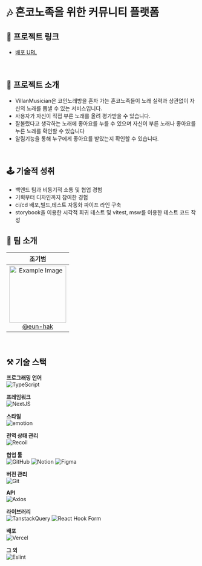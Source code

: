 # 🎶 혼코노족을 위한 커뮤니티 플랫폼

## 🔗 프로젝트 링크
- [배포 URL](https://team7-frontend-2.vercel.app)


<br/>

## 📖 프로젝트 소개

- VillanMusician은 코인노래방을 혼자 가는 혼코노족들이 노래 실력과 상관없이 자신의 노래를 
      뽐낼 수 있는 서비스입니다.
- 사용자가 자신이 직접 부른 노래를 올려 평가받을 수 있습니다.
- 잘불렀다고 생각하는 노래에 좋아요를 누를 수 있으며 자신이 부른 노래나 좋아요를 누른 노래를 확인할 수 있습니다
- 알림기능을 통해 누구에게 좋아요를 받았는지 확인할 수 있습니다.

<br />

## 🕹️ 기술적 성취

- 백엔드 팀과 비동기적 소통 및 협업 경험
- 기획부터 디자인까지 참여한 경험
- ci/cd 배포,빌드,테스트 자동화 파이프 라인 구축
- storybook을 이용한 시각적 회귀 테스트 및 vitest, msw를 이용한 테스트 코드 작성


## 🎯 팀 소개
<div align="center">

| **조기범** |
 |  :------: |
 | [<img src="https://github.com/eun-hak/F1-WashFit-FE/assets/95483959/949a48fa-6d14-4794-9b47-006cc51fda71" alt="Example Image" width="150" height="150"> <br/> @eun-hak](https://github.com/eun-hak) 




</div>

<br />

## ⚒️ 기술 스택

**프로그래밍 언어**<br />
![TypeScript](https://img.shields.io/badge/typescript-007ACC?style=for-the-badge&logo=typescript&logoColor=white)

**프레임워크**<br />
![NextJS](https://img.shields.io/badge/next.js-000000?style=for-the-badge&logo=nextdotjs&logoColor=white)

**스타일**<br />
![emotion](https://img.shields.io/badge/emotion-DB7093?style=for-the-badge&logo=emotion&logoColor=white)

**전역 상태 관리**<br />
![Recoil](https://img.shields.io/badge/recoil-3578E5?style=for-the-badge&logo=Recoil&logoColor=white)



**협업 툴**<br />
![GitHub](https://img.shields.io/badge/github-%23121011.svg?style=for-the-badge&logo=github&logoColor=white)
![Notion](https://img.shields.io/badge/notion-000000?style=for-the-badge&logo=notion&logoColor=white)
![Figma](https://img.shields.io/badge/figma-%23F24E1E.svg?style=for-the-badge&logo=figma&logoColor=white)

**버전 관리**<br />
![Git](https://img.shields.io/badge/git-%23F05033.svg?style=for-the-badge&logo=git&logoColor=white)

**API**<br />
![Axios](https://img.shields.io/badge/axios-5A29E4?style=for-the-badge&logo=axios&logoColor=white)

**라이브러리**<br />
![TanstackQuery](https://img.shields.io/badge/tanstack_query-FF4154?style=for-the-badge&logo=reactquery&logoColor=white)
![React Hook Form](https://img.shields.io/badge/react_hook_form-EC5990?style=for-the-badge&logo=reacthookform&logoColor=white)

**배포**<br>
![Vercel](https://img.shields.io/badge/Vercel-000000?style=for-the-badge&logo=vercel&logoColor=white)


**그 외**<br />
![Eslint](https://img.shields.io/badge/eslint-3A33D1?style=for-the-badge&logo=eslint&logoColor=white)

<br />
